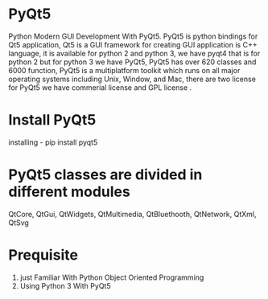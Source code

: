 # PyQt5
Python Modern GUI Development With PyQt5. PyQt5 is python bindings for Qt5 application, Qt5 is a GUI framework for creating GUI application is C++ language, it is available for python 2 and python 3, we have pyqt4 that is for python 2 but for python 3 we have PyQt5, PyQt5 has over 620 classes and 6000 function, PyQt5 is a multiplatform toolkit which runs on all major operating systems including Unix, Window, and Mac, there are two license for PyQt5 we have commerial license and GPL license .

# Install PyQt5
installing - pip install pyqt5

# PyQt5 classes are divided in different modules
QtCore, QtGui, QtWidgets, QtMultimedia, QtBluethooth, QtNetwork, QtXml, QtSvg

# Prequisite
1. just Familiar With Python Object Oriented Programming
2. Using Python 3 With PyQt5
